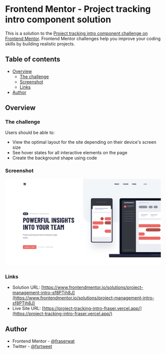 # Frontend Mentor - Project tracking intro component solution

This is a solution to the [Project tracking intro component challenge on Frontend Mentor](https://www.frontendmentor.io/challenges/project-tracking-intro-component-5d289097500fcb331a67d80e). Frontend Mentor challenges help you improve your coding skills by building realistic projects.

## Table of contents

- [Overview](#overview)
  - [The challenge](#the-challenge)
  - [Screenshot](#screenshot)
  - [Links](#links)
- [Author](#author)

## Overview

### The challenge

Users should be able to:

- View the optimal layout for the site depending on their device's screen size
- See hover states for all interactive elements on the page
- Create the background shape using code

### Screenshot

![](images/screenshot.png)

### Links

- Solution URL: [https://www.frontendmentor.io/solutions/project-management-intro-sf8PTjh8J](https://www.frontendmentor.io/solutions/project-management-intro-sf8PTjh8J)
- Live Site URL: [https://project-tracking-intro-fraser.vercel.app/](https://project-tracking-intro-fraser.vercel.app/)

## Author

- Frontend Mentor - [@fraserwat](https://www.frontendmentor.io/profile/fraserwat)
- Twitter - [@fsrtweet](https://www.twitter.com/fsrtweet)
